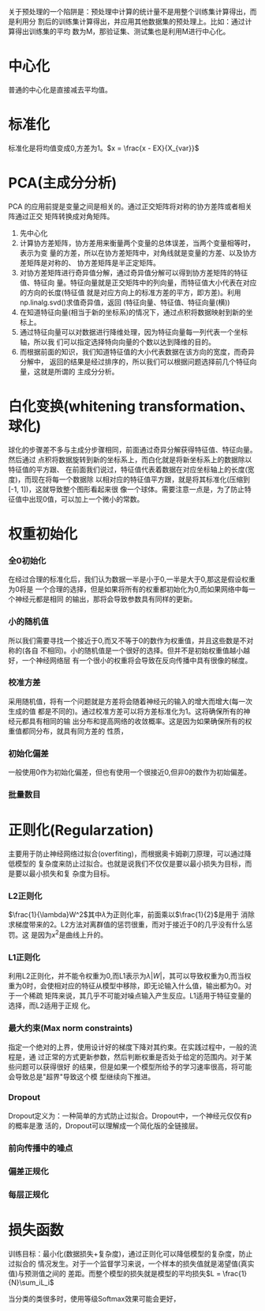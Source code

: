 关于预处理的一个陷阱是：预处理中计算的统计量不是用整个训练集计算得出，而是利用分
割后的训练集计算得出，并应用其他数据集的预处理上。比如：通过计算得出训练集的平均
数为M，那验证集、测试集也是利用M进行中心化。

# 中心化

普通的中心化是直接减去平均值。

# 标准化

标准化是将均值变成0,方差为1。$x = \frac{x - EX}{X_{var}}$

# PCA(主成分分析)

PCA
的应用前提是变量之间是相关的。通过正交矩阵将对称的协方差阵或者相关阵通过正交
矩阵转换成对角矩阵。

1.  先中心化
2.  计算协方差矩阵，协方差用来衡量两个变量的总体误差，当两个变量相等时，表示为变
    量的方差，所以在协方差矩阵中，对角线就是变量的方差、以及协方差矩阵是对称的、
    协方差矩阵是半正定矩阵。
3.  对协方差矩阵进行奇异值分解，通过奇异值分解可以得到协方差矩阵的特征值、特征向
    量。特征向量就是正交矩阵中的列向量，而特征值大小代表在对应的方向的长度(特征值
    就是对应方向上的标准方差的平方，即方差)。利用np.linalg.svd()求值奇异值，返回
    (特征向量、特征值、特征向量(横))
4.  在知道特征向量(相当于新的坐标系)的情况下，通过点积将数据映射到新的坐标上。
5.  通过特征向量可以对数据进行降维处理，因为特征向量每一列代表一个坐标轴，所以我
    们可以指定选择特向向量的个数以达到降维的目的。
6.  而根据前面的知识，我们知道特征值的大小代表数据在该方向的宽度，而奇异分解中，
    返回的结果是经过排序的，所以我们可以根据问题选择前几个特征向量，这就是所谓的
    主成分分析。

# 白化变换(whitening transformation、球化)

球化的步骤差不多与主成分步骤相同，前面通过奇异分解获得特征值、特征向量。然后通过
点积将数据旋转到新的坐标系上，而白化就是将新坐标系上的数据除以特征值的平方跟、
在前面我们说过，特征值代表着数据在对应坐标轴上的长度(宽度)，而现在将每一个数据除
以相对应的特征值平方跟，就是将其标准化(压缩到\[-1,
1\])，这就导致整个图形看起来很
像一个球体。需要注意一点是，为了防止特征值中出现0值，可以加上一个微小的常数。

# 权重初始化

### 全0初始化

在经过合理的标准化后，我们认为数据一半是小于0,一半是大于0,那这是假设权重为0将是
一个合理的选择，但是如果将所有的权重都初始化为0,而如果网络中每一个神经元都是相同
的输出，那将会导致参数具有同样的更新。

### 小的随机值

所以我们需要寻找一个接近于0,而又不等于0的数作为权重值，并且这些数是不对称的(各自
不相同)。小的随机值是一个很好的选择。但并不是初始权重值越小越好，一个神经网络层
有一个很小的权重将会导致在反向传播中具有很像的梯度。

### 校准方差

采用随机值，将有一个问题就是方差将会随着神经元的输入的增大而增大(每一次生成的值
都是不同的)。通过校准方差可以将方差标准化为1。这将确保所有的神经元都具有相同的输
出分布和提高网络的收敛概率。这是因为如果确保所有的权重值都同分布，就具有同方差的
性质，

### 初始化偏差

一般使用0作为初始化偏差，但也有使用一个很接近0,但非0的数作为初始偏差。

### 批量数目

# 正则化(Regularzation)

主要用于防止神经网络过拟合(overfiting)，而根据奥卡姆剃刀原理，可以通过降低模型的
复杂度来防止过拟合。也就是说我们不仅仅是要以最小损失为目标，而是要以最小损失和复
杂度为目标。

### L2正则化

$\frac{1}{\lambda}W^2$其中$\lambda$为正则化率，前面乘以$\frac{1}{2}$是用于
消除求梯度带来的2。L2方法对离群值的惩罚很重，而对于接近于0的几乎没有什么惩罚。这
是因为$x^2$是曲线上升的。

### L1正则化

利用L2正则化，并不能令权重为0,而L1表示为$\lambda|W|$，其可以导致权重为0,而当权
重为0时，会使相对应的特征从模型中移除，即无论输入什么值，输出都为0。对于一个稀疏
矩阵来说，其几乎不可能对噪点输入产生反应。L1适用于特征变量的选择，而L2适用于正规
化。

### 最大约束(Max norm constraints)

指定一个绝对的上界，使用设计好的梯度下降对其约束。在实践过程中，一般的流程是，通
过正常的方式更新参数，然后判断权重是否处于给定的范围内。对于某些问题可以获得很好
的结果，但是如果一个模型所给予的学习速率很高，将可能会导致总是"超界"导致这个模
型继续向下推进。

### Dropout

Dropout定义为：一种简单的方式防止过拟合。Dropout中，一个神经元仅仅有p的概率是激
活的，Dropout可以理解成一个简化版的全链接层。

### 前向传播中的噪点

### 偏差正规化

### 每层正规化

# 损失函数

训练目标：最小化(数据损失+复杂度)，通过正则化可以降低模型的复杂度，防止过拟合的
情况发生。对于一个监督学习来说，一个样本的损失值就是渴望值(真实值)与预测值之间的
差距。而整个模型的损失就是模型的平均损失$L = \frac{1}{N}\sum_iL_i$

当分类的类很多时，使用等级Softmax效果可能会更好，
